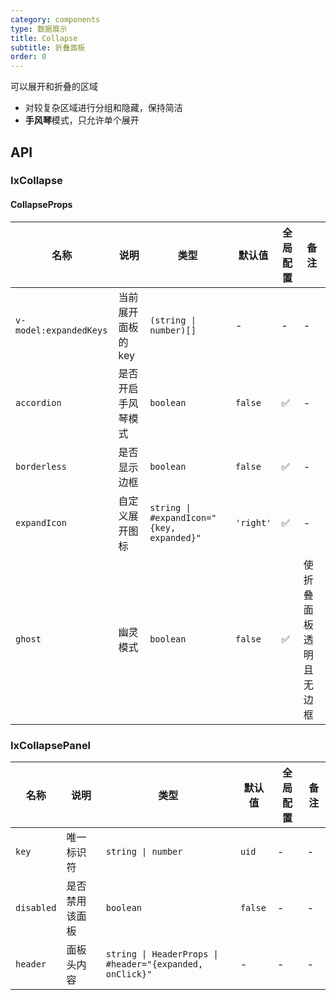 ```yaml
---
category: components
type: 数据展示
title: Collapse
subtitle: 折叠面板
order: 0
---
```


可以展开和折叠的区域

- 对较复杂区域进行分组和隐藏，保持简洁
- **手风琴**模式，只允许单个展开

## API

### IxCollapse

#### CollapseProps

| 名称 | 说明 | 类型  | 默认值 | 全局配置 | 备注 |
| --- | --- | --- | --- | --- | --- |
| `v-model:expandedKeys` | 当前展开面板的 key | `(string \| number)[]` | - | - |- |
| `accordion` | 是否开启手风琴模式 | `boolean` | `false` | ✅ | - |
| `borderless` | 是否显示边框 | `boolean` | `false` | ✅ |- |
| `expandIcon` | 自定义展开图标 | `string \| #expandIcon="{key, expanded}"` | `'right'` | ✅ |- |
| `ghost` | 幽灵模式 | `boolean` | `false` | ✅ | 使折叠面板透明且无边框 |

### IxCollapsePanel

| 名称 | 说明 | 类型  | 默认值 | 全局配置 | 备注 |
| --- | --- | --- | --- | --- | --- |
| `key` | 唯一标识符 | `string \| number` | `uid` | - | - |
| `disabled` | 是否禁用该面板 | `boolean` | `false` | - | - |
| `header` | 面板头内容 | `string \| HeaderProps \| #header="{expanded, onClick}"` | - | - |- |
